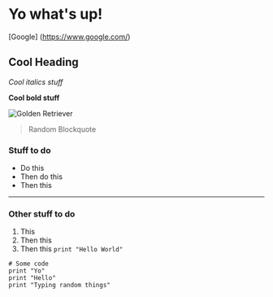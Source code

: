 # Yo what's up!

[Google] (https://www.google.com/)

## Cool Heading
*Cool italics stuff*

**Cool bold stuff**

![Golden Retriever](https://www.petmd.com/sites/default/files/2020-11/picture-of-golden-retriever-dog_0.jpg)

>Random Blockquote

### Stuff to do
* Do this
* Then do this
* Then this

---

### Other stuff to do
1. This
2. Then this
3. Then this `print "Hello World"`

```
# Some code
print "Yo"
print "Hello"
print "Typing random things"
```
